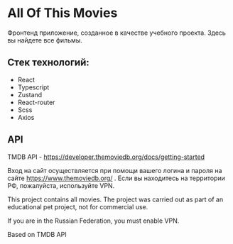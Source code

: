# All Of This Movies

Фронтенд приложение, созданное в качестве учебного проекта. Здесь вы найдете все фильмы.

## Стек технологий:

- React
- Typescript
- Zustand
- React-router
- Scss
- Axios

## API

TMDB API - https://developer.themoviedb.org/docs/getting-started

Вход на сайт осуществляется при помощи вашего логина и пароля на сайте https://www.themoviedb.org/ . Если вы находитесь
на территории РФ, пожалуйста, используйте VPN.

This project contains all movies. The project was carried out as part of an educational pet project, not for commercial
use.

If you are in the Russian Federation, you must enable VPN.

Based on TMDB API
